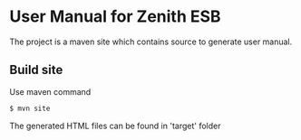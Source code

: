 # User Manual for Zenith ESB
The project is a maven site which contains source to generate user manual. 

## Build site
Use maven command
```bash
$ mvn site
```
The generated HTML files can be found in 'target' folder



